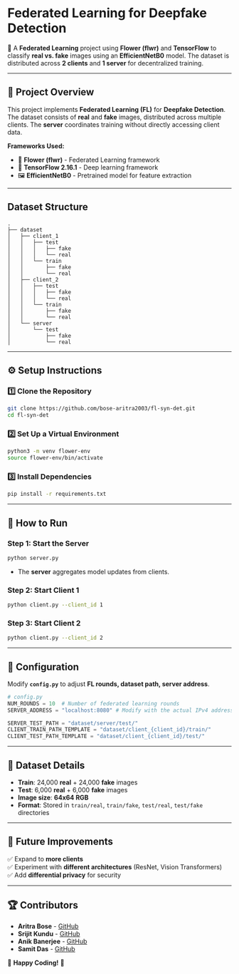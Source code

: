 # **Federated Learning for Deepfake Detection**  
🚀 A **Federated Learning** project using **Flower (flwr)** and **TensorFlow** to classify **real vs. fake** images using an **EfficientNetB0** model. The dataset is distributed across **2 clients** and **1 server** for decentralized training.

---

## 📌 **Project Overview**
This project implements **Federated Learning (FL)** for **Deepfake Detection**. The dataset consists of **real** and **fake** images, distributed across multiple clients. The **server** coordinates training without directly accessing client data.

**Frameworks Used:**
- 🌸 **Flower (flwr)** - Federated Learning framework  
- 🧠 **TensorFlow 2.16.1** - Deep learning framework  
- 🖼 **EfficientNetB0** - Pretrained model for feature extraction  

---

## Dataset Structure

```
.
├── dataset
│   ├── client_1
│   │   ├── test
│   │   │   ├── fake
│   │   │   └── real
│   │   └── train
│   │       ├── fake
│   │       └── real
│   ├── client_2
│   │   ├── test
│   │   │   ├── fake
│   │   │   └── real
│   │   └── train
│   │       ├── fake
│   │       └── real
│   └── server
│       └── test
│           ├── fake
│           └── real
```
---

## ⚙️ **Setup Instructions**

### 1️⃣ **Clone the Repository**
```bash
git clone https://github.com/bose-aritra2003/fl-syn-det.git
cd fl-syn-det
```

### 2️⃣ **Set Up a Virtual Environment**
```bash
python3 -m venv flower-env
source flower-env/bin/activate
```

### 3️⃣ **Install Dependencies**
```bash
pip install -r requirements.txt
```

---

## 🎯 **How to Run**
### **Step 1: Start the Server**
```bash
python server.py
```
- The **server** aggregates model updates from clients.

### **Step 2: Start Client 1**
```bash
python client.py --client_id 1
```

### **Step 3: Start Client 2**
```bash
python client.py --client_id 2
```

---

## 🔧 **Configuration**
Modify **`config.py`** to adjust **FL rounds, dataset path, server address**.
```python
# config.py
NUM_ROUNDS = 10  # Number of federated learning rounds
SERVER_ADDRESS = "localhost:8080" # Modify with the actual IPv4 address where the server is running

SERVER_TEST_PATH = "dataset/server/test/"
CLIENT_TRAIN_PATH_TEMPLATE = "dataset/client_{client_id}/train/"
CLIENT_TEST_PATH_TEMPLATE = "dataset/client_{client_id}/test/"
```

---

## 📝 **Dataset Details**
- **Train**: 24,000 **real** + 24,000 **fake** images  
- **Test**: 6,000 **real** + 6,000 **fake** images  
- **Image size**: **64x64 RGB**  
- **Format**: Stored in `train/real`, `train/fake`, `test/real`, `test/fake` directories  

---

## 📌 **Future Improvements**
✅ Expand to **more clients**  
✅ Experiment with **different architectures** (ResNet, Vision Transformers)  
✅ Add **differential privacy** for security  

---

## 🏆 **Contributors**
- **Aritra Bose** - [GitHub](https://github.com/bose-aritra2003)
- **Srijit Kundu** - [GitHub](https://github.com/SrijitK10)
- **Anik Banerjee** - [GitHub](https://github.com/Anik-Banerjee364)
- **Samit Das** - [GitHub](https://github.com/samitdas03)

🚀 **Happy Coding!** 🎯
